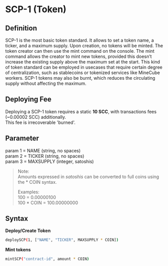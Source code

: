 # SCP-1 (Token)

## Definition

SCP-1 is the most basic token standard. It allows to set a token name, a ticker, and a maximum supply. Upon creation, no tokens will be minted. The token creator can then use the
mint command on the console. The mint command allows the creator to mint new tokens, provided this doesn’t increase the existing supply above the maximum set at the start. This kind of token standard can be employed in usecases that require certain degree of centralization, such as stablecoins or tokenized services like MineCube workers.
SCP-1 tokens may also be burnt, which reduces the circulating supply without affecting the maximum.

## Deploying Fee
Deploying a SCP-1 token requires a static **10 SCC**, with transactions fees (~0.00002 SCC) additionally.  
This fee is irrecoverable 'burned'.

## Parameter

param 1 = NAME (string, no spaces)  
param 2 = TICKER (string, no spaces)  
param 3 = MAXSUPPLY (integer, satoshis)

> Note:  
> Amounts expressed in *satoshis* can be converted to full coins using the * COIN syntax.  
>
> Examples:  
> 100 = 0.00000100  
> 100 * COIN = 100.00000000

## Syntax

**Deploy/Create Token**
```bash
deploySCP(1, ["NAME", "TICKER", MAXSUPPLY * COIN])
```

**Mint tokens**

```bash
mintSCP("contract-id", amount * COIN)
```